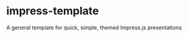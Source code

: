 impress-template
================

A general template for quick, simple, themed Impress.js presentations

